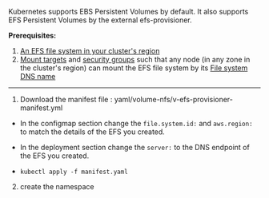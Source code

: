 Kubernetes supports EBS Persistent Volumes by default. It also supports EFS Persistent Volumes by the external efs-provisioner.

<b>Prerequisites:</b>

1) [An EFS file system in your cluster's region](https://docs.aws.amazon.com/efs/latest/ug/getting-started.html)
2)  [Mount targets](http://docs.aws.amazon.com/efs/latest/ug/accessing-fs.html) and [security groups](http://docs.aws.amazon.com/efs/latest/ug/accessing-fs-create-security-groups.html) such that any node (in any zone in the cluster's region) can mount the EFS file system by its [File system DNS name](http://docs.aws.amazon.com/efs/latest/ug/mounting-fs-mount-cmd-dns-name.html)
 
 
 ----------------------------------------------------------------------------------------------------------------------------
1)  Download the manifest file : yaml/volume-nfs/v-efs-provisioner-manifest.yml
  
  - In the configmap section change the `file.system.id:` and `aws.region:` to match the details of the EFS you created.

- In the deployment section change the `server:` to the DNS endpoint of the EFS you created.

- `kubectl apply -f manifest.yaml` 

2) create the namespace 
